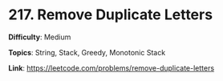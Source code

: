 # 217. Remove Duplicate Letters

**Difficulty**: Medium

**Topics**: String, Stack, Greedy, Monotonic Stack

**Link**: https://leetcode.com/problems/remove-duplicate-letters
